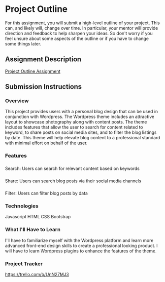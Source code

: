 # Project Outline
For this assignment, you will submit a high-level outline of your project. This can, and likely will, change over time. In particular, your mentor will provide direction and feedback to help sharpen your ideas. So don't worry if you feel unsure about some aspects of the outline or if you have to change some things later.

## Assignment Description
[Project Outline Assignment](https://education.launchcode.org/liftoff/modules/assignments/project-outline)

## Submission Instructions

### Overview
This project provides users with a personal blog design that can be used in conjunction with Wordpress. The Wordpress theme includes an attractive layout to showcase photography along with content posts. The theme includes features that allow the user to search for content related to keyword, to share posts on social media sites, and to filter the blog listings by date. This theme will help elevate blog content to a professional standard with minimal effort on behalf of the user. 
### Features
###
Search: Users can search for relevant content based on keywords
###
Share: Users can search blog posts via their social media channels
###
Filter: Users can filter blog posts by data

### Technologies
Javascript
HTML
CSS
Bootstrap

### What I'll Have to Learn
I'll have to familiarize myself with the Wordpress platform and learn more advanced front-end design skills to create a professional looking product. I will have to learn Wordpress plugins to enhance the features of the theme.  

### Project Tracker
https://trello.com/b/UnN27MJ3
